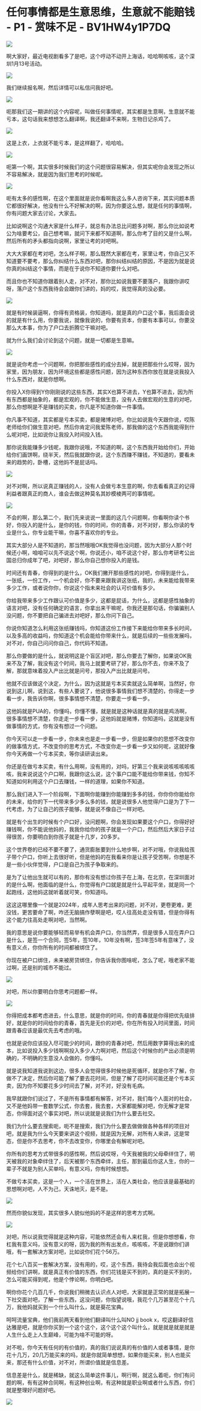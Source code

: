# 任何事情都是生意思维，生意就不能赔钱 - P1 - 赏味不足 - BV1HW4y1P7DQ

![](img/07e5e4193d1f21fcbe7d96bbe2dbd69f_0.png)

啊大家好，最近电视剧看多了是吧，这个哼动不动开上海话，哈哈啊咳咳，这个深圳1月13号活动。

![](img/07e5e4193d1f21fcbe7d96bbe2dbd69f_2.png)

我们继续报名啊，然后详情可以私信问我好吧。

![](img/07e5e4193d1f21fcbe7d96bbe2dbd69f_4.png)

呃那我们这一期讲的这个内容呢，叫做任何事情呢，其实都是生意啊，生意就不能亏本，这句话我来想想怎么翻译啊，我还翻译不来啊，生物日记杀鸡了。



![](img/07e5e4193d1f21fcbe7d96bbe2dbd69f_6.png)

这是上衣，上衣就不能亏本，是这样翻了，哈哈哈。

![](img/07e5e4193d1f21fcbe7d96bbe2dbd69f_8.png)

呃第一个啊，其实很多时候我们的这个问题很容易解决，但其实呢你会发现之所以不容易解决，就是因为我们思考的时候呢。



![](img/07e5e4193d1f21fcbe7d96bbe2dbd69f_10.png)

呃有太多的感性啊，在这个里面就是说你看啊我这么多人咨询下来，其实问题本质它都很好解决，他没有什么不好解决的啊，因为你要这么想，就是任何的事情啊，你有问题大家去讨论，大家去。

比如说啊这个沟通大家是什么样子，就总有办法总比问题多对啊，那么你比如说考公为啥要考公，自己想考嘛，就问下来都不知道啊，那么你考了目的又是什么啊，然后所有的矛头都指向说啊，家里让考的对吧啊。

大大大家都在考对吧，怎么样子啊，那么既然大家都在考，家里让考，你自己又不知道要不要考，那么你纠结什么东西对吧，那你纠结纠结的原因，不是因为就是说你真的纠结这个事情，而是在于说你不知道你要什么对吧。

而且你也不知道你跟着别人走，对不对，那你比如说我要不要落户，我跟你讲哎呀，落户这个东西我待会会跟你们讲的，妈的哎，我觉得真的没必要。



![](img/07e5e4193d1f21fcbe7d96bbe2dbd69f_12.png)

就是有时候装逼啊，你得有资格装，你知道吗，就是真的户口这个事，我后面会说的就是有什么用，你要我说，就像我说的，你要有资本，你要有本事可以，你要没那么大本事，你为了户口去折腾它干嘛对吧。

就为什么我们会讨论到这个问题，就是一切都是生意嘛。

![](img/07e5e4193d1f21fcbe7d96bbe2dbd69f_14.png)

就是说你考虑一个问题啊，你把那些感性的成分去掉，就是把那些什么哎呀，因为家里，因为朋友，因为环境这些都是感性问题，因为这种东西你放在就是说我投入什么东西对，就是你想啊。

你投入X你得到Y你刚刚说的这些东西，其实X也算不进去，Y也算不进去，因为所有东西都是抽象的，都是宏观的，你不能做生意，没有人去做宏观的生意的对吧，那么你想啊是不是赚钱的买卖，你凡是不知道你做一件事情。

你凡事不知道，其实都是亏本买卖，都是赌博对吧，你比如说我今天跟你说，哎陈老师给你们做生意对吧，然后你肯定问我爱陈老师，那我做的这个东西我能得到什么呢对吧，比如说你让我投入时间投入钱。

那你说我能赚多少钱呢，我跟你说哦，不知道的啊，这个东西我开始给你们，开始给你们画饼啊，绕半天，然后我就跟你说，这个东西赚不赚钱，不知道的，要看未来的趋势的，卧槽，这他妈不是屁话吗。



![](img/07e5e4193d1f21fcbe7d96bbe2dbd69f_16.png)

对不对啊，所以说真正赚钱的人，没有人会做亏本生意的啊，你去看看真正的记得利益者跟真正的商人，谁会去做这种莫名其妙模棱两可的事情呢。



![](img/07e5e4193d1f21fcbe7d96bbe2dbd69f_18.png)

不会的啊，那么第二个，我们先来说说一里面的这几个问题啊，你看啊你读个书好，你投入的是什么，是你的钱，你的时间，你的青春，对不对好，那么你读的专业是什么，你专业能干嘛，你喜不喜欢你的专业。

其实大部分人是不知道的，那当然哦哦OK我觉得也没问题，因为大部分人那个时候还小啊，咱咱可以先不说这个啊，你说还小，咱不说这个好，那么你考研考公出国总归你成年了吧，对吧好，那么你自己想你投入的是钱。

时间还有青春，你得到的是什么，OK我们撇开那些感性的对吧，你得到是什么，一张纸，一份工作，一个机会好，你不要来跟我讲这张纸，我的，未来能给我带来多少工作，或者说你你，你说这个指未来社会的认可价值有多少。

你给我带来多少工作跟认可价值是多少，这都是屁话，为什么，这都是感性抽象的语言对吧，没有任何确定的语言，你拿出来干嘛呢，你我还是那句话，你骗骗别人没问题，你不要把自己骗进去对吧好，那么你问下自己。

你说你知道怎么利用这张纸赚钱吗，你知道这份工作接下来能给你带来多长时间，以及多高的收益吗，你知道这个机会能给你带来什么，就是后续的一些些发展吗，对不对，你自己问问你自己，你代码不知道。

那么你要做的是什么，就说明这是个盲区对吧，那么你要去了解你，如果说OK我来不及了解，我没有这个时间，我马上就要考研了好，那么你不去，你来不及了解，那就意味着投入产出比就是问号，那投入产出比就是问号。

他就不应该做这个决定，为什么，因为这就是亏本买卖就这么简单啊，当然好，你说到这儿啊，说到这，有些人要说了，他说很多事情我们想不清楚的，你得走一步看一步，我告诉你啊，很多事情想不清楚，你要走一步看一步。

这他妈就是PUA的，你懂吗，你懂不懂，就是就是这种话就是真的就是鸡汤啊，很多事情想不清楚，你走走一步看一步，这他妈就是赌博，你知道吗，这就是没有做事情的方式，你有没有想过一个问题。

你今天可以走一步看一步，你未来也是走一步看一步，但是如果你的思想不改变你的做事情方式，不改变你的思考方式，不改变你走一步看一步又如何呢，这就好像你今天再做一个亏本买卖，等你读研读出来。

你还是在做亏本买卖，有什么用啊，没有用的，对吗，好第三个我来说咳咳咳咳咳咳，我来说说这个户口啊，我跟你这么说，这个事户口能不能给你带来钱，你知不知道如何利用这个户口去赚钱，一样的道理，如果你不知道。

那么我们进入下一个阶段啊，下面啊你能赚到你能赚到多多的钱，你你你你能给你的未来，给你的下一代带来多少多么多的钱，就是说很多人他觉得户口是为了下一代考虑，为了让自己的孩子能够，就是说不像自己一样对吧。

就是有个出生的时候有个户口好，没问题啊，你会发现如果要这个户口，你得好好赚钱啊，你不能说他妈的，我我你给你的孩子就是一个户口，然后然后大家日子过得很苦，你要明白到你孩子就是十几岁，20多岁。

这个世界卷的已经不要不要了，通货膨胀要到什么地步啊，对不对哦，你说我给孩子带个户口，你听上去很好听，但是他妈的在我看来你是让孩子受苦啊，你想是不是一些小伙伴觉得，户口是自己为孩子争取来的。

是为了让他出生就可以有的，那你有没有想过你孩子在上海，在北京，在深圳面对的是什么啊，他面临的是什么，你觉得有户口就是就是什么平起平坐，就是同一个起跑线，这他妈这就听着就可笑，你知道吗。

这这这哪里像一个就是2024年，成年人思考出来的问题，对不对，更卷更难，更没钱，更苦要命了啊，咋还无脑搞作孽啊是吧，哎人往高处走没有错，但是你得有这个能力往高处走啊对吧，当然啊。

我的意思是说你要能够轻而易举有机会弄户口，你当然弄，但是很多人现在弄户口是什么，是签一个合同，签5年，签10年，10年没有啊，签3年签5年有意味了，没有意义点，你你所有的时间都被绑住了。

你现在被户口绑住，未来被房贷绑住，你告诉我你图啥呢，怎么了呢，哦老家不能过啊，还是别的城市不能过。

![](img/07e5e4193d1f21fcbe7d96bbe2dbd69f_20.png)

对吧，所以你要明白你思考问题都一样。

![](img/07e5e4193d1f21fcbe7d96bbe2dbd69f_22.png)

你得把成本都考虑进去，什么意思，就是你的时间，你的青春就是你得把优先级排好，就是你的时间给你的青春，首先是无价的对吧，你在所有投入时间里面，时间跟青春应该是最优先去考虑的哦。

也就是说你应该投入尽可能少的时间，跟你的青春对吧，然后用数字算得出来的成本，比如说投入多少钱啊啊投入多少人力啊对吧，然后这个时候你的产出必须是明确的，不明确的生意没人会做的，你懂吗。

就是说我知道我说到这边，很多人会觉得很多时候他是死循环，就是你不了解，你做不了决定，然后你可能了解了要去花时间，但是了解了花时间可能还是个亏本买卖，因为你不知要花多少时间去了解，对不对，好没有毛病。

我早就跟你们说过了，不是所有事情都有解答，对不对，我们每个人面对的社会，又不是他妈带一套数学公式，你去套，我去套，大家都能解对吧，你无解才是常态，你得面对这个事实对吧，所以说就是说我们为什么要去社交。

我们为什么要去搜索呃，呃不是搜索，我们为什么要去做做做各种各样的项目对吧，就是我为什么今天要来讲这个视频，就是因为无解，对所有人来讲，这是常态，但是你不去思考，你不去改变你，你哪里会有解呢对吧。

你所有的思考方式带很多的感性啊，然后说哎呀，今天我被我的父母牵绊住了，明天被我的对象牵绊住了，后天被那个东西牵绊，主任，那到最后你这人生，你的一辈子不就是为别人买单吗，有意义吗，你有时候想想。

不做亏本买卖，这是一个人，一个活在世界上，活在人类社会，他应该是最基础的思想啊对吧，人不为己，天诛地灭，是不是。



![](img/07e5e4193d1f21fcbe7d96bbe2dbd69f_24.png)

然而你貌似发现，其实很多人貌似他妈的不是这样的思考方式啊。

![](img/07e5e4193d1f21fcbe7d96bbe2dbd69f_26.png)

对吧，所以说我觉得就是这种内容，可能依然还会有人来杠我，但是你想想看，你杠我有意义吗，没有意义的呀，因为我的所有出发点，咳咳咳，不是说跟你们讲哦，有一套解决方案对吧，比如说你们花个56万。

花个七八百买一套解决方案，没有用的，哎，这个东西，我待会我后面也会出个视频给你们讲啊，就是真正有价值的东西，你们花钱是买不到的，真的是买不到的，怎么可能买得到呢，他是个悖论啊，你明白吧。

啊你你花个几百几千，你说我们稍微去认识点人对吧，大家就是正常的就是拓展一下社交面对吧，了解一些东西，这没问题，你指望说哦，我花个几万甚至花个十几万，我他妈就买到一个什么叫什么，就是葵花宝典。

呵呵流量宝典，他们我前两天看到他们翻译叫什么叫NO jj book x，哎这翻译好信达雅是吧，就是你你买到一个这个这个，这个这个这个叫什么，就是就是就是就是人生什么走上人生巅峰，可能为啥不可能的呀。

对不啦，你今天有任何的有价值的，真的我们说说真的有价值的人或者事情，是你花十几万，20几万能买来的吗，就是你就简单想想，如果你能买来，别人也能买来，那还有什么价值，对不对，所谓价值就是信息差。

信息差是什么，就是稀缺，就这么简单这件事儿，啊行啊，就这么着呃，你们有问题的啊，有有这种合同啊，有这种创业啊，有这种就是职业啊或者什么东西，你们就是整理好问题好吧。



![](img/07e5e4193d1f21fcbe7d96bbe2dbd69f_28.png)